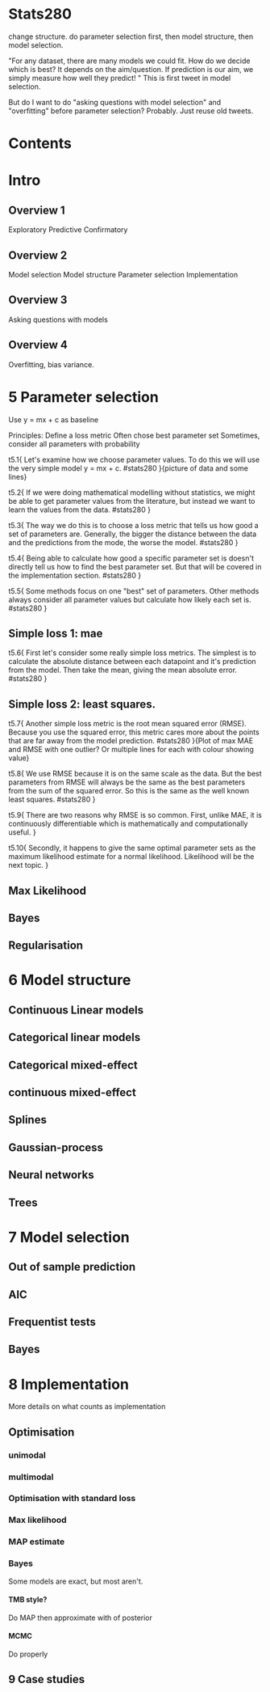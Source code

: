 # Stats280


change structure. do parameter selection first, then model structure, then model selection.

"For any dataset, there are many models we could fit. How do we decide which is best? It depends on the aim/question. If prediction is our aim, we simply measure how well they predict! "
This is first tweet in model selection.

But do I want to do "asking questions with model selection" and "overfitting" before parameter selection? Probably. Just reuse old tweets.

# Contents


# Intro

## Overview 1
Exploratory
Predictive
Confirmatory


## Overview 2
Model selection
Model structure
Parameter selection
Implementation


## Overview 3
Asking questions with models


## Overview 4
Overfitting, bias variance.



# 5 Parameter selection

Use y = mx + c as baseline

Principles:
  Define a loss metric
  Often chose best parameter set
  Sometimes, consider all parameters with probability


t5.1{
Let's examine how we choose parameter values. To do this we will use the very simple model y = mx + c. #stats280
}{picture of data and some lines}

t5.2{
If we were doing mathematical modelling without statistics, we might be able to get parameter values from the literature, but instead we want to learn the values from the data. #stats280
}

t5.3{
The way we do this is to choose a loss metric that tells us how good a set of parameters are. Generally, the bigger the distance between the data and the predictions from the mode, the worse the model. #stats280
}

t5.4{
Being able to calculate how good a specific parameter set is doesn't directly tell us how to find the best parameter set. But that will be covered in the implementation section. #stats280
}

t5.5{
Some methods focus on one "best" set of parameters. Other methods always consider all parameter values but calculate how likely each set is. #stats280
}

## Simple loss 1: mae

t5.6{
First let's consider some really simple loss metrics. The simplest is to calculate the absolute distance between each datapoint and it's prediction from the model. Then take the mean, giving the mean absolute error. #stats280
}

## Simple loss 2: least squares.

t5.7{
  Another simple loss metric is the root mean squared error (RMSE). Because you use the squared error, this metric cares more about the points that are far away from the model prediction. #stats280
}{Plot of max MAE and RMSE with one outlier? Or multiple lines for each with colour showing value}

t5.8{
We use RMSE because it is on the same scale as the data. But the best parameters from RMSE will always be the same as the best parameters from the sum of the squared error. So this is the same as the well known least squares. #stats280
}

t5.9{
There are two reasons why RMSE is so common. First, unlike MAE, it is continuously differentiable which is mathematically and computationally useful.
}

t5.10{
  Secondly, it happens to give the same optimal parameter sets as the maximum likelihood estimate for a  normal likelihood. Likelihood will be the next topic.
}



## Max Likelihood




## Bayes


## Regularisation




# 6 Model structure

## Continuous Linear models


## Categorical linear models


## Categorical mixed-effect

## continuous mixed-effect


## Splines

## Gaussian-process


## Neural networks


## Trees



# 7 Model selection

## Out of sample prediction


## AIC


## Frequentist tests


## Bayes




# 8 Implementation

More details on what counts as implementation


## Optimisation

### unimodal

### multimodal


### Optimisation with standard loss

### Max likelihood

### MAP estimate


### Bayes

Some models are exact, but most aren't.

#### TMB style?

Do MAP then approximate with of posterior

#### MCMC

Do properly


## 9 Case studies
